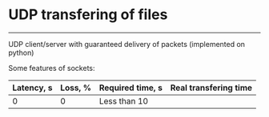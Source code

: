 # UDP transfering of files
-----------------------------------------------------------------------------------------------------------------------------
UDP client/server with guaranteed delivery of packets (implemented on python)

Some features of sockets:

| Latency, s | Loss, % | Required time, s | Real transfering time |
|------------|---------|------------------|-----------------------|
|0           |0        | Less than 10     |                       |
